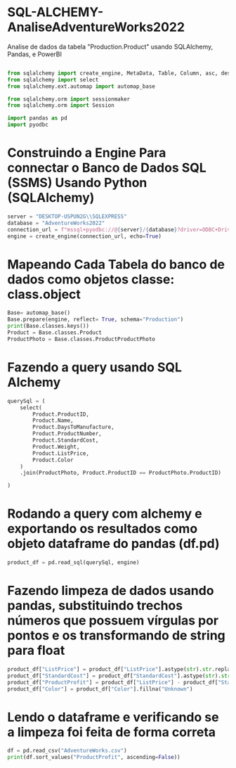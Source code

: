 # SQL-ALCHEMY-AnaliseAdventureWorks2022
Analise de dados da tabela "Production.Product" usando SQLAlchemy, Pandas, e PowerBI 




```python

from sqlalchemy import create_engine, MetaData, Table, Column, asc, desc
from sqlalchemy import select
from sqlalchemy.ext.automap import automap_base

from sqlalchemy.orm import sessionmaker
from sqlalchemy.orm import Session

import pandas as pd
import pyodbc

```


# Construindo a Engine Para connectar o Banco de Dados SQL (SSMS) Usando Python (SQLAlchemy)

```python
server = "DESKTOP-USPUN2G\\SQLEXPRESS"
database = "AdventureWorks2022"
connection_url = f"mssql+pyodbc://@{server}/{database}?driver=ODBC+Driver+18+for+SQL+Server&trusted_connection=yes&Encrypt=no"
engine = create_engine(connection_url, echo=True)

```
# Mapeando Cada Tabela do banco de dados como objetos classe: class.object

```python
Base= automap_base()
Base.prepare(engine, reflect= True, schema="Production")
print(Base.classes.keys())
Product = Base.classes.Product
ProductPhoto = Base.classes.ProductProductPhoto

```
# Fazendo a query usando SQL Alchemy

```python
querySql = (
    select(
        Product.ProductID,
        Product.Name,
        Product.DaysToManufacture,
        Product.ProductNumber,
        Product.StandardCost,
        Product.Weight,
        Product.ListPrice,
        Product.Color
    )
    .join(ProductPhoto, Product.ProductID == ProductPhoto.ProductID)

)


```
# Rodando a query com alchemy e exportando os resultados como objeto dataframe do pandas (df.pd)

```python
product_df = pd.read_sql(querySql, engine)

```

# Fazendo limpeza de dados usando pandas, substituindo trechos números que possuem vírgulas por pontos e os transformando de string para float

```python
product_df["ListPrice"] = product_df["ListPrice"].astype(str).str.replace(",", ".").astype(float)
product_df["StandardCost"] = product_df["StandardCost"].astype(str).str.replace(",", ".").astype(float)
product_df["ProductProfit"] = product_df["ListPrice"] - product_df["StandardCost"]
product_df["Color"] = product_df["Color"].fillna("Unknown")

```


# Lendo o dataframe e verificando se a limpeza foi feita de forma correta

```python
df = pd.read_csv("AdventureWorks.csv")
print(df.sort_values("ProductProfit", ascending=False))

```




